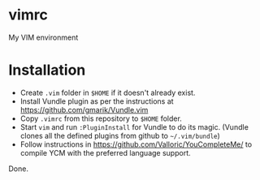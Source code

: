 # vimrc
My VIM environment

# Installation
* Create `.vim` folder in `$HOME` if it doesn't already exist.
* Install Vundle plugin as per the instructions at https://github.com/gmarik/Vundle.vim
* Copy `.vimrc` from this repository to `$HOME` folder.
* Start `vim` and run `:PluginInstall` for Vundle to do its magic. (Vundle clones all the defined plugins from github to `~/.vim/bundle`) 
* Follow instructions in https://github.com/Valloric/YouCompleteMe/ to compile YCM with the preferred language support.

Done.
